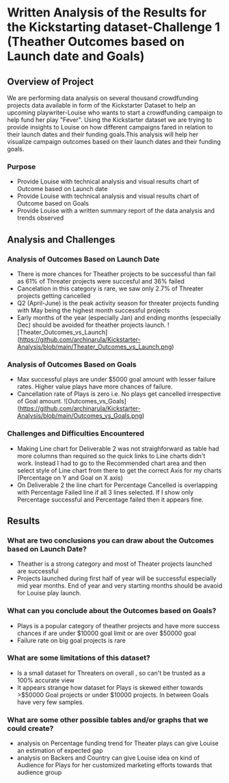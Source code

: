# Written Analysis of the Results for the Kickstarting dataset-Challenge 1 (Theather Outcomes based on Launch date and Goals)

## Overview of Project
We are performing data analysis on several thousand crowdfunding projects data available in form of the Kickstarter Dataset to help an upcoming playwriter-Louise who wants to start a crowdfunding campaign to help fund her play "Fever". Using the Kickstarter dataset we are trying to provide insights to Louise on how different campaigns fared in relation to their launch dates and their funding goals.This analysis will help her visualize campaign outcomes based on their launch dates and their funding goals. 

### Purpose
- Provide Louise with technical analysis and visual results chart of Outcome based on Launch date
- Provide Louise with technical analysis and visual results chart of Outcome based on Goals
- Provide Louise with a written summary report of the data analysis and trends observed 

## Analysis and Challenges

### Analysis of Outcomes Based on Launch Date
- There is more chances for Theather projects to be successful than fail as 61% of Threater projects were succesful and 36% failed
- Cancelation in this category is rare, we saw only 2.7% of Threater projects getting cancelled
- Q2 (April-June) is the peak activity season for threater projects funding with May being the highest month successful projects
- Early months of the year (especially Jan) and ending months (especially Dec) should be avoided for theather projects launch. 
![Theater_Outcomes_vs_Launch] (https://github.com/archinarula/Kickstarter-Analysis/blob/main/Theater_Outcomes_vs_Launch.png)

### Analysis of Outcomes Based on Goals
- Max successful plays are under $5000 goal amount with lesser failure rates. Higher value plays have more chances of failure.
- Cancellation rate of Plays is zero i.e. No plays get cancelled irrespective of Goal amount. 
![Outcomes_vs_Goals] (https://github.com/archinarula/Kickstarter-Analysis/blob/main/Outcomes_vs_Goals.png)

### Challenges and Difficulties Encountered
- Making Line chart for Deliverable 2 was not straighforward as table had more columns than required so the quick links to Line charts didn't work. Instead I had to go to the Recommended chart area and then select style of Line chart from there to get the correct Axis for my charts (Percentage on Y and Goal on X axis)
- On Deliverable 2 the line chart for Percentage Cancelled is overlapping with Percentage Failed line if all 3 lines selected. If I show only Percentage successful and Percentage failed then it appears fine. 

## Results

### What are two conclusions you can draw about the Outcomes based on Launch Date?
- Theather is a strong category and most of Theater projects launched are successful
- Projects launched during first half of year will be successful especially mid year months. End of year and very starting months should be avaoid for Louise play launch.

### What can you conclude about the Outcomes based on Goals?
- Plays is a popular category of theather projects and have more success chances if are under $10000 goal limit or are over $50000 goal
- Failure rate on big goal projects is rare 

### What are some limitations of this dataset?
- Is a small dataset for Threaters on overall , so can't be trusted as a 100% accurate view
- It appears strange how dataset for Plays is skewed either towards >$50000 Goal projects or under $10000 projects. In between Goals have very few samples.

### What are some other possible tables and/or graphs that we could create?
- analysis on Percentage funding trend for Theater plays can give Louise an estimation of expected gap
- analysis on Backers and Country can give Louise idea on kind of Audience for Plays for her customized marketing efforts towards that audience group


